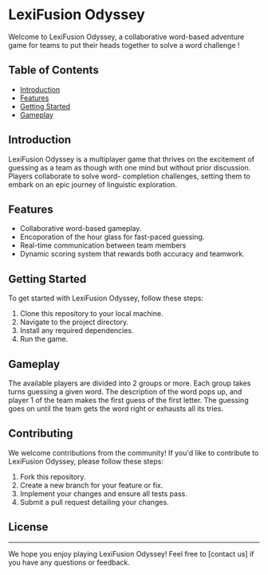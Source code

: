 # LexiFusion Odyssey

Welcome to LexiFusion Odyssey, a collaborative word-based adventure game for teams to put their heads together to solve a word challenge !

## Table of Contents

- [Introduction](#introduction)
- [Features](#features)
- [Getting Started](#getting-started)
- [Gameplay](#gameplay)

## Introduction

LexiFusion Odyssey is a multiplayer game that thrives on the excitement of guessing as a team as though with one mind but without prior discussion. Players collaborate to solve word- completion challenges, setting them to embark on an epic journey of linguistic exploration.

## Features

- Collaborative word-based gameplay.
- Encoporation of the hour glass for fast-paced guessing.
- Real-time communication between team members
- Dynamic scoring system that rewards both accuracy and teamwork.

## Getting Started

To get started with LexiFusion Odyssey, follow these steps:

1. Clone this repository to your local machine.
2. Navigate to the project directory.
3. Install any required dependencies.
4. Run the game.

## Gameplay
The available players are divided into 2 groups or more. Each group takes turns guessing a given word. The description of the word pops up, and player 1 of the team makes the first guess of the first letter. The guessing goes on until the team gets the word right or exhausts all its tries.

## Contributing

We welcome contributions from the community! If you'd like to contribute to LexiFusion Odyssey, please follow these steps:

1. Fork this repository.
2. Create a new branch for your feature or fix.
3. Implement your changes and ensure all tests pass.
4. Submit a pull request detailing your changes.

## License


---

We hope you enjoy playing LexiFusion Odyssey! Feel free to [contact us] if you have any questions or feedback.
